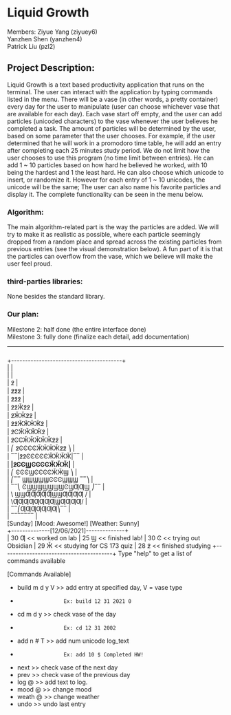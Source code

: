 # Liquid Growth
Members:
Ziyue Yang (ziyuey6) <br>
Yanzhen Shen (yanzhen4) <br>
Patrick Liu (pzl2) <br>

## Project Description: 
Liquid Growth is a text based productivity application that runs on the terminal. The user can interact with the application by typing commands listed in the menu. There will be a vase (in other words, a pretty container) every day for the user to manipulate (user can choose whichever vase that are available for each day). Each vase start off empty, and the user can add particles (unicoded characters) to the vase whenever the user believes he completed a task. The amount of particles will be determined by the user, based on some parameter that the user chooses. For example, if the user determined that he will work in a promodoro time table, he will add an entry after completing each 25 minutes study period. We do not limit how the user chooses to use this program (no time limit between entries). He can add 1 ~ 10 particles based on how hard he believed he worked, with 10 being the hardest and 1 the least hard. He can also choose which unicode to insert, or randomize it. However for each entry of 1 ~ 10 unicodes, the unicode will be the same; The user can also name his favorite particles and display it. The complete functionality can be seen in the menu below. 

### Algorithm:
The main algorithm-related part is the way the particles are added. We will try to make it as realistic as possible, where each particle seemingly dropped from a random place and spread across the existing particles from previous entries (see the visual demonstration below). A fun part of it is that the particles can overflow from the vase, which we believe will make the user feel proud.

### third-parties libraries: 
None besides the standard library.

### Our plan: 
Milestone 2: half done (the entire interface done) <br>
Milestone 3: fully done (finalize each detail, add documentation)

------------

### 

+----------------------------------------+ <br>
|                                        | <br>
|                                        | <br>
|                     ߶                  | <br>
|                    ߶߶߶                 | <br>
|                    ߶߶߶                 | <br>
|                   ߶߶Ӂ߶߶                | <br>
|                   ߶ӁӁ߶߶                | <br>
|                  ߶߶ӁӁӁӁ߶               | <br>
|                  ߶ϾӁӁӁӁ߶               | <br>
|                 ߶ϾϾӁӁӁӁӁ߶߶             | <br>
|            ⎛   ߶ϾϾϾϾӁӁӁӁ߶߶ ⎞           | <br>
|            ‾‾|߶߶ϾϾϾϾϾӁӁӁӁ|‾‾           | <br>
|            __|߶ϾϾϢϾϾϾϾӁӁӁ|__           | <br>
|           ⎛   ϾϾϾϢϾϾϾϾӁӁϢ   ⎞          | <br>
|        ⎛‾‾    ϢϢϢϢϢϾϾϾϢϢϢ    ‾‾⎞       | <br>
|         ‾‾⎝  ϾϢϢϢϢϢϢϢϾϢƢƢϢ  ⎠‾‾        | <br>
|            \ ϢϢƢƢƢƢƢϢϢƢƢƢƢ /           | <br>
|             \ƢƢƢƢƢƢƢƢϢƢƢƢƢ/            | <br>
|              ‾‾⎛ƢƢƢƢƢƢƢ⎞‾‾             | <br>
|                 ‾‾‾‾‾‾‾                | <br>
[Sunday] [Mood: Awesome!] [Weather: Sunny] <br>
+--------------[12/06/2021]--------------+ <br>
| 30 Ƣ << worked on lab
| 25 Ϣ << finished lab!
| 30 Ͼ << trying out Obsidian
| 29 Ӂ << studying for CS 173 quiz
| 28 ߶ << finished studying
+----------------------------------------+
Type "help" to get a list of commands available

[Commands Available]
 + build m d y V >> add entry at specified day, V = vase type
 +                    Ex: build 12 31 2021 0
 + cd m d y      >> check vase of the day
 +                    Ex: cd 12 31 2002
 + add n # T     >> add num unicode log_text
 +                    Ex: add 10 $ Completed HW!
 + next          >> check vase of the next day
 + prev          >> check vase of the previous day
 + log @         >> add text to log.
 + mood @        >> change mood
 + weath @       >> change weather
 + undo          >> undo last entry